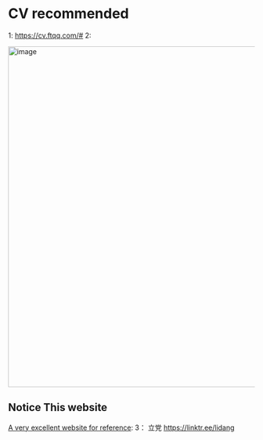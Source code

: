 # CV recommended
1: https://cv.ftqq.com/#
2:

<img width="695" alt="image" src="https://github.com/charleswang2028/CVrecommended/assets/154791059/717c03a7-5f9f-4038-87ac-e96563c8572f">

## Notice This website
[A very excellent website for reference](https://weijunext.com/article/indie-hacker-tech-stack-tools#%E5%BD%95%E5%B1%8F):
3： 立党
https://linktr.ee/lidang
